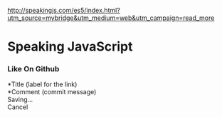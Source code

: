 <a href="http://speakingjs.com/es5/index.html?utm_source=mybridge&utm_medium=web&utm_campaign=read_more">http://speakingjs.com/es5/index.html?utm_source=mybridge&utm_medium=web&utm_campaign=read_more</a><div id="articleHeader"><h1>Speaking JavaScript</h1></div><h3>Like On Github</h3><div><div>*Title (label for the link)</div></div><div><div>*Comment (commit message)</div></div><div id="action-btns"><div id="logh_btn_save">Saving...</div><div id="logh_btn_cancel">Cancel</div></div>
